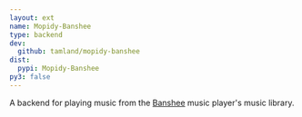```yaml
---
layout: ext
name: Mopidy-Banshee
type: backend
dev:
  github: tamland/mopidy-banshee
dist:
  pypi: Mopidy-Banshee
py3: false
---
```


A backend for playing music from the [Banshee](http://banshee.fm/)
music player's music library.
